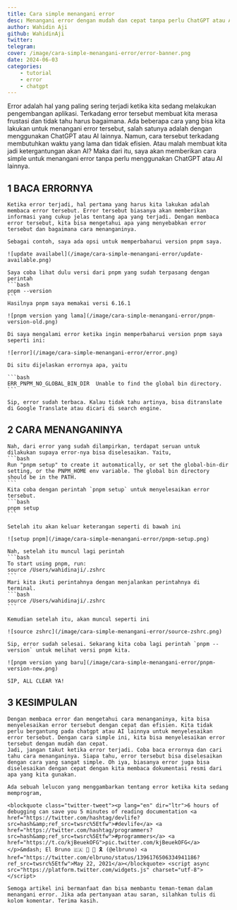 ```yaml
---
title: Cara simple menangani error
desc: Menangani error dengan mudah dan cepat tanpa perlu ChatGPT atau AI lainnya.
author: Wahidin Aji
github: WahidinAji
twitter:
telegram:
cover: /image/cara-simple-menangani-error/error-banner.png
date: 2024-06-03
categories:
    - tutorial
    - error
    - chatgpt
---
```


Error adalah hal yang paling sering terjadi ketika kita sedang melakukan pengembangan aplikasi. Terkadang error tersebut membuat kita merasa frustasi dan tidak tahu harus bagaimana. Ada beberapa cara yang bisa kita lakukan untuk menangani error tersebut, salah satunya adalah dengan menggunakan ChatGPT atau AI lainnya. Namun, cara tersebut terkadang membutuhkan waktu yang lama dan tidak efisien.
Atau malah membuat kita jadi ketergantungan akan AI? Maka dari itu, saya akan memberikan cara simple untuk menangani error tanpa perlu menggunakan ChatGPT atau AI lainnya.

## 1 **BACA ERRORNYA**

    Ketika error terjadi, hal pertama yang harus kita lakukan adalah membaca error tersebut. Error tersebut biasanya akan memberikan informasi yang cukup jelas tentang apa yang terjadi. Dengan membaca error tersebut, kita bisa mengetahui apa yang menyebabkan error tersebut dan bagaimana cara menanganinya.

    Sebagai contoh, saya ada opsi untuk memperbaharui version pnpm saya.

    ![update availabel](/image/cara-simple-menangani-error/update-available.png)

    Saya coba lihat dulu versi dari pnpm yang sudah terpasang dengan perintah
    ```bash
    pnpm --version
    ```
    Hasilnya pnpm saya memakai versi 6.16.1

    ![pnpm version yang lama](/image/cara-simple-menangani-error/pnpm-version-old.png)

    Di saya mengalami error ketika ingin memperbaharui version pnpm saya seperti ini:

    ![error](/image/cara-simple-menangani-error/error.png)

    Di situ dijelaskan errornya apa, yaitu

    ```bash
    ERR_PNPM_NO_GLOBAL_BIN_DIR  Unable to find the global bin directory.
    ```

    Sip, error sudah terbaca. Kalau tidak tahu artinya, bisa ditranslate di Google Translate atau dicari di search engine.

## 2 **CARA MENANGANINYA**

    Nah, dari error yang sudah dilampirkan, terdapat seruan untuk dilakukan supaya error-nya bisa diselesaikan. Yaitu,
    ```bash
    Run "pnpm setup" to create it automatically, or set the global-bin-dir setting, or the PNPM_HOME env variable. The global bin directory should be in the PATH.
    ```
    Kita coba dengan perintah `pnpm setup` untuk menyelesaikan error tersebut.
    ```bash
    pnpm setup
    ```

    Setelah itu akan keluar keterangan seperti di bawah ini

    ![setup pnpm](/image/cara-simple-menangani-error/pnpm-setup.png)

    Nah, setelah itu muncul lagi perintah
    ```bash
    To start using pnpm, run:
    source /Users/wahidinaji/.zshrc
    ```
    Mari kita ikuti perintahnya dengan menjalankan perintahnya di terminal.
    ```bash
    source /Users/wahidinaji/.zshrc
    ```

    Kemudian setelah itu, akan muncul seperti ini

    ![source zshrc](/image/cara-simple-menangani-error/source-zshrc.png)

    Sip, error sudah selesai. Sekarang kita coba lagi perintah `pnpm --version` untuk melihat versi pnpm kita.

    ![pnpm version yang baru](/image/cara-simple-menangani-error/pnpm-version-new.png)

    SIP, ALL CLEAR YA!

## 3 **KESIMPULAN**

    Dengan membaca error dan mengetahui cara menanganinya, kita bisa menyelesaikan error tersebut dengan cepat dan efisien. Kita tidak perlu bergantung pada chatgpt atau AI lainnya untuk menyelesaikan error tersebut. Dengan cara simple ini, kita bisa menyelesaikan error tersebut dengan mudah dan cepat.
    Jadi, jangan takut ketika error terjadi. Coba baca errornya dan cari tahu cara menanganinya. Siapa tahu, error tersebut bisa diselesaikan dengan cara yang sangat simple. Oh iya, biasanya error juga bisa diselesaikan dengan cepat dengan kita membaca dokumentasi resmi dari apa yang kita gunakan.

    Ada sebuah lelucon yang menggambarkan tentang error ketika kita sedang memprogram,

    <blockquote class="twitter-tweet"><p lang="en" dir="ltr">6 hours of debugging can save you 5 minutes of reading documentation <a href="https://twitter.com/hashtag/devlife?src=hash&amp;ref_src=twsrc%5Etfw">#devlife</a> <a href="https://twitter.com/hashtag/programmers?src=hash&amp;ref_src=twsrc%5Etfw">#programmers</a> <a href="https://t.co/kjBeuekOFG">pic.twitter.com/kjBeuekOFG</a></p>&mdash; El Bruno 🇨🇦 💙 💜 🎗️ (@elbruno) <a href="https://twitter.com/elbruno/status/1396176506334941186?ref_src=twsrc%5Etfw">May 22, 2021</a></blockquote> <script async src="https://platform.twitter.com/widgets.js" charset="utf-8"></script>

    Semoga artikel ini bermanfaat dan bisa membantu teman-teman dalam menangani error. Jika ada pertanyaan atau saran, silahkan tulis di kolom komentar. Terima kasih.
